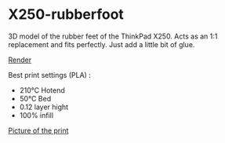 # X250-rubberfoot
3D model of the rubber feet of the ThinkPad X250. 
Acts as an 1:1 replacement and fits perfectly. 
Just add a little bit of glue.

[Render](Screenshot.png)

Best print settings (PLA) :
- 210°C Hotend
- 50°C Bed
- 0.12 layer hight
- 100% infill

[Picture of the print](rubberfoot.jpeg)
